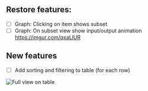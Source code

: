 ## Restore features:

- [ ] Graph: Clicking on item shows subset
- [ ] Graph: On subset view show input/output animation https://imgur.com/qxaLlUR

## New features

- [ ] Add sorting and filtering to table (for each row)

![Full view on table](https://i.imgur.com/jmx0fO1.png)
